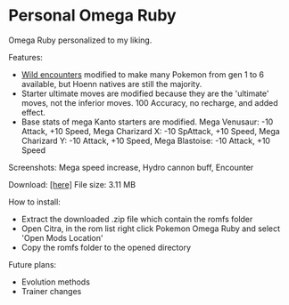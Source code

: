 # Personal Omega Ruby
Omega Ruby personalized to my liking.

Features:
- <a href="https://anoname112.github.io/Personal-Omega-Ruby/">Wild encounters</a> modified to make many Pokemon from gen 1 to 6 available, but Hoenn natives are still the majority.
- Starter ultimate moves are modified because they are the 'ultimate' moves, not the inferior moves. 100 Accuracy, no recharge, and added effect.
- Base stats of mega Kanto starters are modified.
Mega Venusaur: -10 Attack, +10 Speed,
Mega Charizard X: -10 SpAttack, +10 Speed,
Mega Charizard Y: -10 Attack, +10 Speed,
Mega Blastoise: -10 Attack, +10 Speed

Screenshots:
Mega speed increase,
Hydro cannon buff,
Encounter

Download: <a href="https://anoname112.github.io/Personal-Omega-Ruby/PersonalOmegaRuby.zip">[here]</a>
File size: 3.11 MB

How to install:
- Extract the downloaded .zip file which contain the romfs folder
- Open Citra, in the rom list right click Pokemon Omega Ruby and select 'Open Mods Location'
- Copy the romfs folder to the opened directory

Future plans:
- Evolution methods
- Trainer changes
